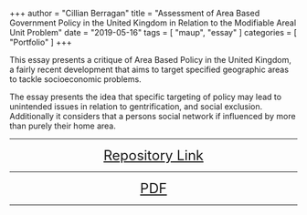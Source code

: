 +++
author = "Cillian Berragan"
title = "Assessment of Area Based Government Policy in the United Kingdom in Relation to the Modifiable Areal Unit Problem"
date = "2019-05-16"
tags = [
    "maup",
    "essay"
]
categories = [
    "Portfolio"
]
+++

This essay presents a critique of Area Based Policy in the United Kingdom, a fairly recent development that aims to target specified geographic areas to tackle socioeconomic problems.

<!--more-->

The essay presents the idea that specific targeting of policy may lead to unintended issues in relation to gentrification, and social exclusion. Additionally it considers that a persons social network if influenced by more than purely their home area.

---

<p align="center">
<font size="5">
<a href="https://github.com/cjber/gds/tree/master/envs416"> Repository Link</a>
</font>
</p>

---

<p align="center">
<font size="5">
<a href="/post/projects/pdfs/a1_envs450.pdf"> PDF</a>
</font>
</p>

---
